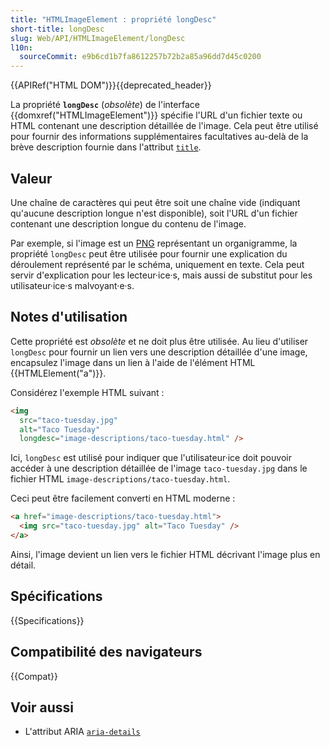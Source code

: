 ```yaml
---
title: "HTMLImageElement : propriété longDesc"
short-title: longDesc
slug: Web/API/HTMLImageElement/longDesc
l10n:
  sourceCommit: e9b6cd1b7fa8612257b72b2a85a96dd7d45c0200
---
```


{{APIRef("HTML DOM")}}{{deprecated_header}}

La propriété **`longDesc`** (_obsolète_) de l'interface {{domxref("HTMLImageElement")}} spécifie l'URL d'un fichier texte ou HTML contenant une description détaillée de l'image. Cela peut être utilisé pour fournir des informations supplémentaires facultatives au-delà de la brève description fournie dans l'attribut [`title`](/fr/docs/Web/HTML/Reference/Global_attributes/title).

## Valeur

Une chaîne de caractères qui peut être soit une chaîne vide (indiquant qu'aucune description longue n'est disponible), soit l'URL d'un fichier contenant une description longue du contenu de l'image.

Par exemple, si l'image est un [PNG](/fr/docs/Web/Media/Guides/Formats/Image_types#png_portable_network_graphics) représentant un organigramme, la propriété `longDesc` peut être utilisée pour fournir une explication du déroulement représenté par le schéma, uniquement en texte. Cela peut servir d'explication pour les lecteur·ice·s, mais aussi de substitut pour les utilisateur·ice·s malvoyant·e·s.

## Notes d'utilisation

Cette propriété est _obsolète_ et ne doit plus être utilisée. Au lieu d'utiliser `longDesc` pour fournir un lien vers une description détaillée d'une image, encapsulez l'image dans un lien à l'aide de l'élément HTML {{HTMLElement("a")}}.

Considérez l'exemple HTML suivant&nbsp;:

```html
<img
  src="taco-tuesday.jpg"
  alt="Taco Tuesday"
  longdesc="image-descriptions/taco-tuesday.html" />
```

Ici, `longDesc` est utilisé pour indiquer que l'utilisateur·ice doit pouvoir accéder à une description détaillée de l'image `taco-tuesday.jpg` dans le fichier HTML `image-descriptions/taco-tuesday.html`.

Ceci peut être facilement converti en HTML moderne&nbsp;:

```html
<a href="image-descriptions/taco-tuesday.html">
  <img src="taco-tuesday.jpg" alt="Taco Tuesday" />
</a>
```

Ainsi, l'image devient un lien vers le fichier HTML décrivant l'image plus en détail.

## Spécifications

{{Specifications}}

## Compatibilité des navigateurs

{{Compat}}

## Voir aussi

- L'attribut ARIA [`aria-details`](/fr/docs/Web/Accessibility/ARIA/Reference/Attributes/aria-details)
